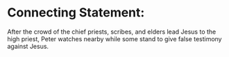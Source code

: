 # Connecting Statement:

After the crowd of the chief priests, scribes, and elders lead Jesus to the high priest, Peter watches nearby while some stand to give false testimony against Jesus.